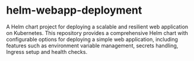 # helm-webapp-deployment
A Helm chart project for deploying a scalable and resilient web application on Kubernetes. This repository provides a comprehensive Helm chart with configurable options for deploying a simple web application, including features such as environment variable management, secrets handling, Ingress setup and health checks.
